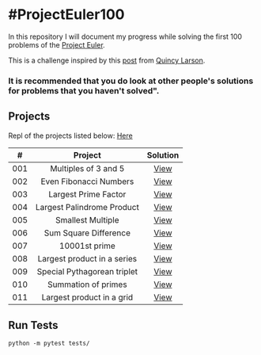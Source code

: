 # #ProjectEuler100

In this repository I will document my progress while solving the first 100 problems of the [Project Euler](https://projecteuler.net/archives).

This is a challenge inspired by this [post](https://www.freecodecamp.org/news/projecteuler100-coding-challenge-competitive-programming/) from [Quincy Larson](https://twitter.com/ossia).

### It is recommended that you do look at other people's solutions for problems that you haven't solved".

## Projects

Repl of the projects listed below: [Here](https://repl.it/@estebansolo/ProjectEuler)

|  #  |           Project           |                         Solution                          |
| :-: | :-------------------------: | :-------------------------------------------------------: |
| 001 |    Multiples of 3 and 5     |      [View](src/solutions/_001_multiples_3_and_5.py)      |
| 002 |   Even Fibonacci Numbers    |   [View](src/solutions/_002_even_fibonacci_numbers.py)    |
| 003 |    Largest Prime Factor     |    [View](src/solutions/_003_largest_prime_factor.py)     |
| 004 | Largest Palindrome Product  |     [View](src/solutions/_004_largest_palindrome.py)      |
| 005 |      Smallest Multiple      |      [View](src/solutions/_005_smallest_multiple.py)      |
| 006 |    Sum Square Difference    |    [View](src/solutions/_006_sum_square_difference.py)    |
| 007 |        10001st prime        |         [View](src/solutions/_007_10001_prime.py)         |
| 008 | Largest product in a series | [View](src/solutions/_008_largest_product_in_a_series.py) |
| 009 | Special Pythagorean triplet | [View](src/solutions/_009_special_pythagorean_triplet.py) |
| 010 |     Summation of primes     |     [View](src/solutions/_010_summation_of_primes.py)     |
| 011 |  Largest product in a grid  |  [View](src/solutions/_011_largest_product_in_a_grid.py)  |

## Run Tests

`python -m pytest tests/`
